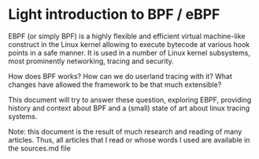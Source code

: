 # Light introduction to BPF / eBPF

EBPF (or simply BPF) is a highly flexible and efficient virtual
machine-like construct in the Linux kernel allowing to execute bytecode
at various hook points in a safe manner. It is used in a number of Linux
kernel subsystems, most prominently networking, tracing and security.

How does BPF works? How can we do userland tracing with it? What changes
have allowed the framework to be that much extensible?

This document will try to answer these question, exploring EBPF,
providing history and context about BPF and a (small) state of art about linux
tracing systems.

Note: this document is the result of much research and reading of many articles.
Thus, all articles that I read or whose words I used are available in the sources.md file
